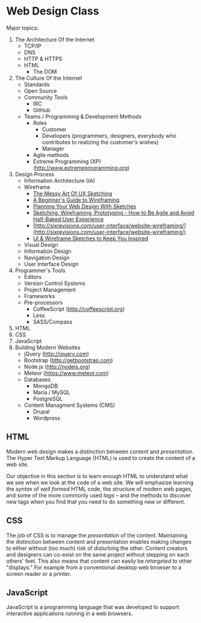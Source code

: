Web Design Class
================

Major topics:

1. The Architecture Of the Internet
   * TCP/IP
   * DNS
   * HTTP & HTTPS
   * HTML
     - The DOM
2. The Culture Of the Internet
   * Standards
   * Open Source
   * Community Tools
     - IRC
     - GitHub
   * Teams / Programming & Development Methods
     - Roles
        + Customer
        + Developers (programmers, designers, everybody who contributes to realizing the customer's wishes)
        + Manager
     - Agile methods
     - Extreme Programming (XP) (http://www.extremeprogramming.org)
3. Design Process
   * Information Architecture (IA)
   * Wireframe
     * [The Messy Art Of UX Sketching](http://uxdesign.smashingmagazine.com/2011/12/13/messy-art-ux-sketching/)
     * [A Beginner's Guide to Wireframing](http://webdesign.tutsplus.com/tutorials/a-beginners-guide-to-wireframing--webdesign-7399)
     * [Planning Your Web Design With Sketches](http://tympanus.net/codrops/2013/01/29/planning-your-web-design-with-sketches/)
     * [Sketching, Wireframing, Prototyping - How to Be Agile and Avoid Half-Baked User Experience](http://www.slideshare.net/pips1/sketching-wireframing-prototyping-how-to-be-agile-and-avoid-halfbaked-user-experience)
     * [http://sixrevisions.com/user-interface/website-wireframing/](http://sixrevisions.com/user-interface/website-wireframing/)
     * [UI & Wireframe Sketches to Keep You Inspired](http://webdesignledger.com/inspiration/ui-wireframe-sketches-to-keep-you-inspired)
   * Visual Design
   * Information Design
   * Navigation Design
   * User Interface Design
3. Programmer's Tools
   * Editors
   * Version Control Systems
   * Project Management
   * Frameworks
   * Pre-processors
     - CoffeeScript (http://coffeescript.org)
     - Less
     - SASS/Compass
4. HTML
5. CSS
6. JavaScript
7. Building Modern Websites
   * jQuery (http://jquery.com)
   * Bootstrap (http://getbootstrap.com)
   * Node.js (http://nodejs.org)
   * Meteor (https://www.meteor.com)
   * Databases
     - MongoDB
     - Maria / MySQL
     - PostgreSQL
   * Content Managment Systems (CMS)
     - Drupal
     - Wordpress

HTML
----

Modern web design makes a distinction between _content_ and _presentation_. The Hyper Text Markup Language (HTML) is used to create the content of a web site.

Our objective in this section is to learn enough HTML to understand what we see when we look at the code of a web site. We will emphasize learning the _syntax_ of _well_ _formed_ HTML code, the structure of modern web pages, and some of the more commonly used _tags_ – and the methods to discover new tags when you find that you need to do something new or different.

CSS
---

The job of CSS is to manage the _presentation_ of the content. Maintaining the distinction between content and presentation enables making changes to either without (too much) risk of disturbing the other. Content creators and designers can co-exist on the same project without stepping on each others' feet. This also means that content can easily be _retargeted_ to other "displays." For example from a conventional desktop web browser to a screen reader or a printer.

JavaScript
----------

JavaScript is a programming language that was developed to support interactive applications running in a web browsers.
